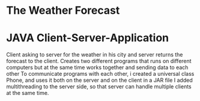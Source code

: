# The Weather Forecast
# JAVA Client-Server-Application
Client asking to server for the weather in his city and server returns the forecast to the client.
Creates two different programs that runs on different computers but at the same time works together and sending data to each other
To communicate programs with each other, i created a universal class Phone, and uses it both on the server and on the client in a JAR file
I added multithreading to the server side, so that server can handle multiple clients at the same time.
